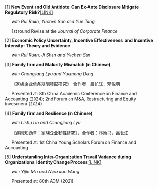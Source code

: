 [1] **New Event and Old Antidote: Can Ex-Ante Disclosure Mitigate Regulatory Risk?**[[LINK]](https://papers.ssrn.com/sol3/papers.cfm?abstract_id=4665267)

&ensp;&ensp;&ensp;*with Rui Ruan, Yuchen Sun and Yue Tang*

&ensp;&ensp;&ensp;1st round Revise at the *Journal of Corporate Finance*



[2] **Economic Policy Uncertainty, Incentive Effectiveness, and Incentive Intensity: Theory and Evidence**

&ensp;&ensp;&ensp;*with Rui Ruan, Ji Shen and Yuchen Sun*



[3] **Family firm and Maturity Mismatch (in Chinese)**

&ensp;&ensp;&ensp;*with Changjiang Lyu and Yuemeng Deng*

&ensp;&ensp;&ensp;《家族企业债务期限错配研究》，合作者：吕长江，邓悦萌

&ensp;&ensp;&ensp;Presented at: 8th China Academic Conference on Finance and Accounting (2024); 2nd Forum on M&A, Restructuring and Equity Investment (2024)



[4] **Family firm and Resilience (in Chinese)**

&ensp;&ensp;&ensp;*with Lishu Lin and Changjiang Lyu*

&ensp;&ensp;&ensp;《疾风知劲草：家族企业韧性研究》，合作者：林励书，吕长江

&ensp;&ensp;&ensp;Presented at: 1st China Young Scholars Forum on Finance and Accounting



[5] **Understanding Inter-Organization Travail Variance during Organizational Identity Change Process** [[LINK]](https://journals.aom.org/doi/10.5465/AMBPP.2020.19889abstract)

&ensp;&ensp;&ensp;*with Yijie Min and Nanxuan Wang*

&ensp;&ensp;&ensp;Presented at: 80th AOM (2021)